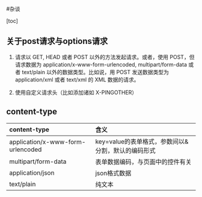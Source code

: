 #杂谈

[toc]


## 关于post请求与options请求


1. 请求以 GET, HEAD 或者 POST 以外的方法发起请求。或者，使用 POST，但请求数据为 application/x-www-form-urlencoded, multipart/form-data 或者 text/plain 以外的数据类型。比如说，用 POST 发送数据类型为 application/xml 或者 text/xml 的 XML 数据的请求。

2. 使用自定义请求头（比如添加诸如 X-PINGOTHER）







## content-type



| content-type | 含义 |
| :------------- | :------------- |
|application/x-www-form-urlencoded | key=value的表单格式，参数间以&分割，默认的编码形式 |
|multipart/form-data| 表单数据编码，与页面中的控件有关 |
| application/json| json格式数据 |
| text/plain | 纯文本 |
